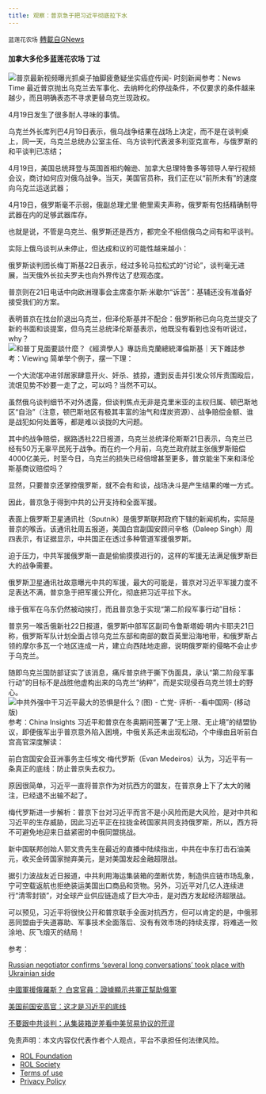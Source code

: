```yaml
---
title: 观察：普京急于把习近平彻底拉下水
---
```

`蓝莲花农场` [轉載自GNews](https://gnews.org/zh-hans/2396561/)

#### 加拿大多伦多蓝莲花农场 丁过
 ![普京最新视频曝光抓桌子抽脚疲惫疑坐实癌症传闻- 时刻新闻](https://pbs.twimg.com/ext_tw_video_thumb/1517046401141719040/pu/img/YZHWK7kdOLQ2_iam.jpg)参考：News Time 
最近普京抛出乌克兰去军事化、去纳粹化的停战条件，不仅要求的条件越来越少，而且明确表态不寻求更替乌克兰现政权。
 
4月19日发生了很多耐人寻味的事情。
 
乌克兰外长库列巴4月19日表示，俄乌战争结果在战场上决定，而不是在谈判桌上，同一天，乌克兰总统办公室主任、乌方谈判代表波多利亚克宣布，与俄罗斯的和平谈判已冻结；
 
4月19日，美国总统拜登与英国首相约翰逊、加拿大总理特鲁多等领导人举行视频会议，商讨如何应对俄乌战争。当天，美国官员称，我们正在以“前所未有”的速度向乌克兰运送武器；
 
4月19日，俄罗斯毫不示弱，俄副总理尤里·鲍里索夫声称，俄罗斯有包括精确制导武器在内的足够武器库存。
 
也就是说，不管是乌克兰、俄罗斯还是西方，都完全不相信俄乌之间有和平谈判。
 
实际上俄乌谈判从未停止，但达成和议的可能性越来越小：
 
俄罗斯谈判团长梅丁斯基22日表示，经过多轮马拉松式的“讨论”，谈判毫无进展，当天俄外长拉夫罗夫也向外界传达了悲观态度。
 
普京则在21日电话中向欧洲理事会主席查尔斯·米歇尔“诉苦”：基辅还没有准备好接受我们的方案。
 
表明普京在找台阶退出乌克兰，但泽伦斯基并不配合：俄罗斯称已向乌克兰提交了新的书面和谈提案，但乌克兰总统泽伦斯基表示，他既没有看到也没有听说过，why？
 ![和普丁見面要談什麼？《經濟學人》專訪烏克蘭總統澤倫斯基｜天下雜誌](https://storage.googleapis.com/www-cw-com-tw/article/202203/article-6242b77c6228d.jpg)参考：Viewing 
简单举个例子，摆一下理：
 
一个大流氓冲进邻居家肆意开火、奸杀、掳掠，遭到反击并引发众邻斥责围殴后，流氓见势不妙要一走了之，可以吗？当然不可以。
 
虽然俄乌谈判细节不对外透露，但谈判焦点无非是克里米亚的主权归属、顿巴斯地区“自治”（注意，顿巴斯地区有极其丰富的油气和煤炭资源）、战争赔偿金额、谁是战犯如何处置等，都是难以谈拢的大问题。
 
其中的战争赔偿，据路透社22日报道，乌克兰总统泽伦斯斯21日表示，乌克兰已经有50万无辜平民死于战争。而在约一个月前，乌克兰政府就主张俄罗斯赔偿4000亿美元，时至今日，乌克兰的损失已经倍增甚至更多，普京能坐下来和泽伦斯基商议赔偿吗？
 
显然，只要普京还掌控俄罗斯，就不会有和谈，战场决斗是产生结果的唯一方式。
 
因此，普京急于得到中共的公开支持和全面军援。
 
表面上俄罗斯卫星通讯社（Sputnik）是俄罗斯联邦政府下辖的新闻机构，实际是普京的喉舌。该通讯社周五报道，美国白宫副国安顾问辛格（Daleep Singh）周四表示，有证据显示，中共国正在透过多种管道军援俄罗斯。
 
迫于压力，中共军援俄罗斯一直是偷偷摸摸进行的，这样的军援无法满足俄罗斯巨大的战争需要。
 
俄罗斯卫星通讯社故意曝光中共的军援，最大的可能是，普京对习近平军援力度不足表达不满，普京急于把军援公开化，彻底把习近平拉下水。
 
缘于俄军在乌东仍然被动挨打，而且普京急于实现“第二阶段军事行动”目标：
 
普京另一喉舌俄新社22日报道，俄罗斯中部军区副司令鲁斯塔姆·明内卡耶夫21日称，俄罗斯军队计划全面占领乌克兰东部和南部的数百英里沿海地带，和俄罗斯占领的摩尔多瓦一个地区连成一片，建立向西陆地走廊，说明俄罗斯的侵略不会止步于乌克兰。
 
随即乌克兰国防部证实了该消息，痛斥普京终于撕下伪面具，承认“第二阶段军事行动”的目标不是战胜他虚构出来的乌克兰“纳粹”，而是实现侵吞乌克兰领土的野心。
 ![中共外强中干习近平最大的恐惧是什么？(图) - 亡党- 评析- -看中国网- (移动版)](https://img3.secretchina.com/pic/2021/7-3/p2964831a55673568-ss.jpg)参考：China Insights 
习近平和普京在冬奥期间签署了“无上限、无止境”的结盟协议，即便俄军出乎普京意外陷入困境，中俄关系还未出现松动，个中缘由且听前白宫高官深度解读：
 
前白宫国安会亚洲事务主任埃文·梅代罗斯（Evan Medeiros）认为，习近平有一条真正的底线：防止普京失去权力。
 
原因很简单，习近平一直将普京作为对抗西方的盟友，在普京身上下了太大的赌注，已经退不出输不起了。
 
梅代罗斯进一步解析：普京下台对习近平而言不是小风险而是大风险，是对中共和习近平的生存威胁，因此习近平正在拉拢金砖国家共同支持俄罗斯，所以，西方将不可避免地迎来日益紧密的中俄同盟挑战。
 
新中国联邦创始人郭文贵先生在最近的直播中陆续指出，中共在中东打击石油美元，收买金砖国家抛弃美元，是对美国发起金融超限战。
 
据引力波战友近日报道，中共利用海运集装箱的垄断优势，制造供应链市场乱象，宁可空载返航也拒绝装运美国出口商品和货物。另外，习近平对几亿人连续进行“清零封锁”，对全球产业供应链造成了巨大冲击，是对西方发起经济超限战。
 
可以预见，习近平将很快公开和普京联手全面对抗西方，但可以肯定的是，中俄邪恶同盟由于失道寡助、军事技术全面落后、没有有效市场的持续支撑，将难逃一败涂地、灰飞烟灭的结局！
 
参考：
 
[Russian negotiator confirms ‘several long conversations’ took place with Ukrainian side](https://www.reuters.com/world/europe/russian-negotiator-confirms-several-long-conversations-took-place-with-ukrainian-2022-04-22/)
 
[中國軍援俄羅斯？ 白宮官員：證據顯示共軍正幫助俄軍](https://news.ltn.com.tw/news/world/breakingnews/3901973)
 
[美国前国安高官：这才是习近平的底线](https://www.iask.ca/news/170993)
 
[不要跟中共谈判：从集装箱逆差看中美贸易协议的荒谬](https://himoney.press/the-absurdity-of-the-u-s-china-trade-deal-in-terms-of-the-container-deficit/)

免责声明：本文内容仅代表作者个人观点，平台不承担任何法律风险。
  
- [ROL Foundation](https://rolfoundation.org/)
- [ROL Society](https://rolsociety.org/)
- [Terms of use](https://gnews.org/terms-of-use-3/)
- [Privacy Policy](https://gnews.org/privacy-policy/)
